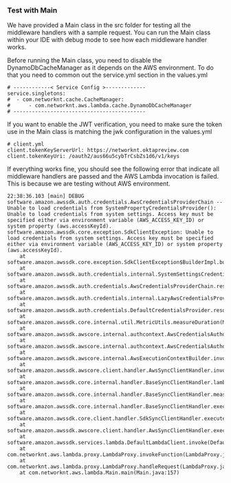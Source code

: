 ### Test with Main

We have provided a Main class in the src folder for testing all the middleware handlers with a sample request. You can run the Main class within your IDE with debug mode to see how each middleware handler works. 

Before running the Main class, you need to disable the DynamoDbCacheManager as it depends on the AWS environment. To do that you need to common out the service.yml section in the values.yml

```
# ------------< Service Config >-------------
service.singletons:
#  - com.networknt.cache.CacheManager:
#      - com.networknt.aws.lambda.cache.DynamoDbCacheManager
# -------------------------------------------
```

If you want to enable the JWT verification, you need to make sure the token use in the Main class is matching the jwk configuration in the values.yml

```
# client.yml
client.tokenKeyServerUrl: https://networknt.oktapreview.com
client.tokenKeyUri: /oauth2/aus66u5cybTrCsbZs1d6/v1/keys
```

If everything works fine, you should see the following error that indicate all middleware handlers are passed and the AWS Lambda invocation is failed. This is because we are testing without AWS environment. 

```
22:38:36.103 [main] DEBUG software.amazon.awssdk.auth.credentials.AwsCredentialsProviderChain -- Unable to load credentials from SystemPropertyCredentialsProvider(): Unable to load credentials from system settings. Access key must be specified either via environment variable (AWS_ACCESS_KEY_ID) or system property (aws.accessKeyId).
software.amazon.awssdk.core.exception.SdkClientException: Unable to load credentials from system settings. Access key must be specified either via environment variable (AWS_ACCESS_KEY_ID) or system property (aws.accessKeyId).
	at software.amazon.awssdk.core.exception.SdkClientException$BuilderImpl.build(SdkClientException.java:111)
	at software.amazon.awssdk.auth.credentials.internal.SystemSettingsCredentialsProvider.resolveCredentials(SystemSettingsCredentialsProvider.java:58)
	at software.amazon.awssdk.auth.credentials.AwsCredentialsProviderChain.resolveCredentials(AwsCredentialsProviderChain.java:96)
	at software.amazon.awssdk.auth.credentials.internal.LazyAwsCredentialsProvider.resolveCredentials(LazyAwsCredentialsProvider.java:45)
	at software.amazon.awssdk.auth.credentials.DefaultCredentialsProvider.resolveCredentials(DefaultCredentialsProvider.java:126)
	at software.amazon.awssdk.core.internal.util.MetricUtils.measureDuration(MetricUtils.java:50)
	at software.amazon.awssdk.awscore.internal.authcontext.AwsCredentialsAuthorizationStrategy.resolveCredentials(AwsCredentialsAuthorizationStrategy.java:100)
	at software.amazon.awssdk.awscore.internal.authcontext.AwsCredentialsAuthorizationStrategy.addCredentialsToExecutionAttributes(AwsCredentialsAuthorizationStrategy.java:77)
	at software.amazon.awssdk.awscore.internal.AwsExecutionContextBuilder.invokeInterceptorsAndCreateExecutionContext(AwsExecutionContextBuilder.java:123)
	at software.amazon.awssdk.awscore.client.handler.AwsSyncClientHandler.invokeInterceptorsAndCreateExecutionContext(AwsSyncClientHandler.java:69)
	at software.amazon.awssdk.core.internal.handler.BaseSyncClientHandler.lambda$execute$1(BaseSyncClientHandler.java:78)
	at software.amazon.awssdk.core.internal.handler.BaseSyncClientHandler.measureApiCallSuccess(BaseSyncClientHandler.java:179)
	at software.amazon.awssdk.core.internal.handler.BaseSyncClientHandler.execute(BaseSyncClientHandler.java:76)
	at software.amazon.awssdk.core.client.handler.SdkSyncClientHandler.execute(SdkSyncClientHandler.java:45)
	at software.amazon.awssdk.awscore.client.handler.AwsSyncClientHandler.execute(AwsSyncClientHandler.java:56)
	at software.amazon.awssdk.services.lambda.DefaultLambdaClient.invoke(DefaultLambdaClient.java:2694)
	at com.networknt.aws.lambda.proxy.LambdaProxy.invokeFunction(LambdaProxy.java:132)
	at com.networknt.aws.lambda.proxy.LambdaProxy.handleRequest(LambdaProxy.java:94)
	at com.networknt.aws.lambda.Main.main(Main.java:157)
```
